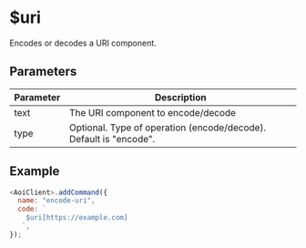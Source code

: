 # $uri

Encodes or decodes a URI component.

## Parameters

| Parameter | Description                          |
| --------- | ------------------------------------ |
| text      | The URI component to encode/decode   |
| type      | Optional. Type of operation (encode/decode). Default is "encode". |

## Example

```js
<AoiClient>.addCommand({
  name: "encode-uri",
  code: `
    $uri[https://example.com]
   `,
});
```